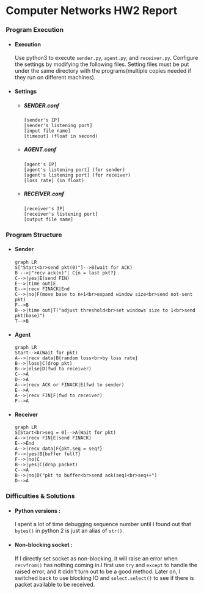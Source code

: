 # Computer Networks HW2 Report

### Program Execution

* #### Execution

  Use python3 to execute `sender.py`, `agent.py`, and `receiver.py`.
  Configure the settings by modifying the following files. Setting files must be put under the same directory with the programs(multiple copies needed if they run on different machines).


* #### Settings

  * ##### SENDER.conf

    ```
    [sender's IP]
    [sender's listening port]
    [input file name]
    [timeout] (float in second)
    ```

  * ##### AGENT.conf

    ```
    [agent's IP]
    [agent's listening port] (for sender)
    [agent's listening port] (for receiver)
    [loss rate] (in float)
    ```

  * ##### RECEIVER.conf

    ```
    [receiver's IP]
    [receiver's listening port]
    [output file name]
    ```

### Program Structure

* #### Sender

  ```mermaid
  graph LR
  S["Start<br>send pkt(0)"]-->B(wait for ACK)
  B -->|"recv ack(n)"| C{n = last pkt?}
  C-->|yes|E(send FIN)
  E-->|time out|E
  E-->|recv FINACK|End
  C-->|no|F(move base to n+1<br>expand window size<br>send not-sent pkt)
  F-->B
  B-->|time out|T("adjust threshold<br>set windows size to 1<br>send pkt(base)")
  T-->B
  ```

* #### Agent

  ```mermaid
  graph LR
  Start-->A(Wait for pkt)
  A-->|recv data|B{random loss<br>by loss rate}
  B-->|loss|C(drop pkt)
  B-->|else|D(fwd to receiver)
  C-->A
  D-->A
  A-->|recv ACK or FINACK|E(fwd to sender)
  E-->A
  A-->|recv FIN|F(fwd to receiver)
  F-->A
  ```

* #### Receiver

  ```mermaid
  graph LR
  S[Start<br>seq = 0]-->A(Wait for pkt)
  A-->|recv FIN|E(send FINACK)
  E-->End
  A-->|recv data|F{pkt.seq = seq?}
  F-->|yes|B{buffer full?}
  F-->|no|C
  B-->|yes|C(drop packet)
  C-->A
  B-->|no|D("pkt to buffer<br>send ack(seq)<br>seq++")
  D-->A
  ```


### Difficulties & Solutions

* #### Python versions :

  I spent a lot of time debugging sequence number until I found out that `bytes()` in python 2 is just an alias of `str()`.
* #### Non-blocking socket :

  If I directly set socket as non-blocking, it will raise an error when `recvfrom()` has nothing coming in.I first use `try` and `except` to handle the raised error, and it didn't turn out to be a good method. Later on, I switched back to use blocking IO and `select.select()` to see if there is packet available to be received.